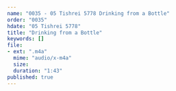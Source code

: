 ```yaml
---
name: "0035 - 05 Tishrei 5778 Drinking from a Bottle"
order: "0035"
hdate: "05 Tishrei 5778"
title: "Drinking from a Bottle"
keywords: []
file:
- ext: ".m4a"
  mime: "audio/x-m4a"
  size: 
  duration: "1:43"
published: true
---
```


